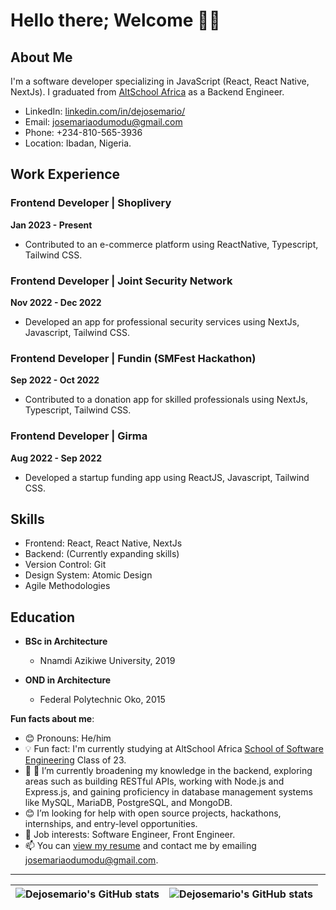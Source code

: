 # Hello there; Welcome 👋🏾

## About Me
I'm a software developer specializing in JavaScript (React, React Native, NextJs). I graduated from [AltSchool Africa](https://altschoolafrica.com/schools/engineering) as a Backend Engineer.

- LinkedIn: [linkedin.com/in/dejosemario/](https://www.linkedin.com/in/dejosemario/)
- Email: josemariaodumodu@gmail.com
- Phone: +234-810-565-3936
- Location: Ibadan, Nigeria.

## Work Experience

### Frontend Developer | Shoplivery
**Jan 2023 - Present**
- Contributed to an e-commerce platform using ReactNative, Typescript, Tailwind CSS.

### Frontend Developer | Joint Security Network
**Nov 2022 - Dec 2022**
- Developed an app for professional security services using NextJs, Javascript, Tailwind CSS.

### Frontend Developer | Fundin (SMFest Hackathon)
**Sep 2022 - Oct 2022**
- Contributed to a donation app for skilled professionals using NextJs, Typescript, Tailwind CSS.

### Frontend Developer | Girma
**Aug 2022 - Sep 2022**
- Developed a startup funding app using ReactJS, Javascript, Tailwind CSS.

## Skills

- Frontend: React, React Native, NextJs
- Backend: (Currently expanding skills)
- Version Control: Git
- Design System: Atomic Design
- Agile Methodologies

## Education

- **BSc in Architecture**
  - Nnamdi Azikiwe University, 2019

- **OND in Architecture**
  - Federal Polytechnic Oko, 2015

**Fun facts about me**:

- 😊 Pronouns: He/him
- 💡 Fun fact: I'm currently studying at AltSchool Africa [School of Software Engineering](https://altschoolafrica.com/schools/engineering) Class of 23.
- 🌱 🌱 I’m currently broadening my knowledge in the backend, exploring areas such as building RESTful APIs, working with Node.js and Express.js, and gaining proficiency in database management systems like MySQL, MariaDB, PostgreSQL, and MongoDB.
- 😊 I’m looking for help with open source projects, hackathons, internships, and entry-level opportunities.
- 💼 Job interests: Software Engineer, Front Engineer.
- 📫 You can [view my resume](#) and contact me by emailing josemariaodumodu@gmail.com.

---

| <img align="center" src="https://github-readme-stats.vercel.app/api?username=dejosemario&show_icons=true&include_all_commits=true&hide_border=true" alt="Dejosemario's GitHub stats" /> | <img align="center" src="https://github-readme-stats.vercel.app/api/top-langs/?username=dejosesmario&langs_count=8&layout=compact&hide_border=true" alt="Dejosemario's GitHub stats" /> |
| ------------- | ------------- |





